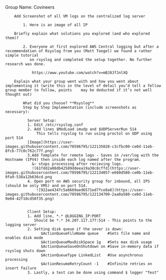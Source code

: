 Group Name: Covineers

        Add Screenshot of all VM logs on the centralized log server

            1. Here is an image of all IP

        Briefly explain what solutions you explored (and who explored them)?
        
            2. Everyone at first explored AWS Central logging but after a recommendation of Rsyslog from you (Matt Toegel) we found a rather simple tutorial
               on rsyslog and completed the setup together. No further research was done.
                
                https://www.youtube.com/watch?v=mBJ8JfJnlXQ

        Explain what your group went with and how you went about implementing it (write this in the level of detail you’d tell a fellow group member to follow, points    may be deducted if it’s not well thought out)

            What did you choose? **Rsyslog**
            Step by Step Implementation (include screenshots as necessary):
              
              Server Setup: 
              1. Edit /etc/rsyslog.conf
              2. Add lines $ModLoad imudp and $UDPServerRun 514
                  This tells rsyslog to run using proctol on UDP using port 514
              [Image](https://user-images.githubusercontent.com/70596795/122135028-c3cfbc00-ce0d-11eb-8fcb-77c0c762c77f.png)
              3.Add Template for remote logs - Saves in /var/log with the Hostname (IPV4) then inside each log named after the program. 
                &~ stops processing after recieving logs. 
                ![61fdd2a08db42589ddeea19a38c8cffd](https://user-images.githubusercontent.com/70596795/122134057-e660d580-ce0b-11eb-9fa9-538a12b636cd.png
              4. Open port on AWS security group for inbound, all IPS (should be only VMS) and on port 514. 
                  ![922ae4347c5a6669aed6571ed7fce8a8](https://user-images.githubusercontent.com/70596795/122134709-2aa0a580-ce0d-11eb-9e04-42f10cd58f35.png)

                
              Client Setup: 
              1. Add line, *.* @LOGGING_IP:PORT 
                 Should be *.* 34.207.117.177:514 - This points to the logging server 
              2. Setting disk queue if the sever is down:
                    $ActionQueueFileName queue    #Sets file name and enables disk mode 
                    $ActionQueueMaxDiskSpace 1g   #Sets max disk usage 
                    $ActionQueueSaveOnShutdown on #Save in-memory data if rsyslog shuts down 
                    $ActionQueueType LinkedList   #Use asynchronus processing 
                    $ActionResumeRetryCount -1    #Infinite retries on insert failure
              3. Lastly, a test can be done using command $ logger "Test" 

                

